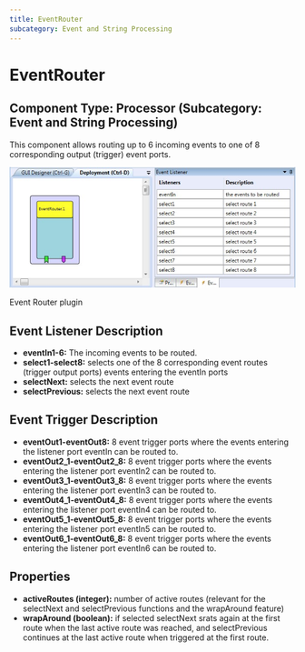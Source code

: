 ```yaml
---
title: EventRouter
subcategory: Event and String Processing
---
```


# EventRouter

## Component Type: Processor (Subcategory: Event and String Processing)

This component allows routing up to 6 incoming events to one of 8 corresponding output (trigger) event ports.

![Screenshot: EventRouter](./img/eventrouter.jpg "Screenshot: Event Router plugin")

Event Router plugin

## Event Listener Description

- **eventIn1-6:** The incoming events to be routed.
- **select1-select8:** selects one of the 8 corresponding event routes (trigger output ports) events entering the eventIn ports
- **selectNext:** selects the next event route
- **selectPrevious:** selects the next event route

## Event Trigger Description

- **eventOut1-eventOut8:** 8 event trigger ports where the events entering the listener port eventIn can be routed to.
- **eventOut2_1-eventOut2_8:** 8 event trigger ports where the events entering the listener port eventIn2 can be routed to.
- **eventOut3_1-eventOut3_8:** 8 event trigger ports where the events entering the listener port eventIn3 can be routed to.
- **eventOut4_1-eventOut4_8:** 8 event trigger ports where the events entering the listener port eventIn4 can be routed to.
- **eventOut5_1-eventOut5_8:** 8 event trigger ports where the events entering the listener port eventIn5 can be routed to.
- **eventOut6_1-eventOut6_8:** 8 event trigger ports where the events entering the listener port eventIn6 can be routed to.

## Properties

- **activeRoutes (integer):** number of active routes (relevant for the selectNext and selectPrevious functions and the wrapAround feature)
- **wrapAround (boolean):** if selected selectNext srats again at the first route when the last active route was reached, and selectPrevious continues at the last active route when triggered at the first route.
